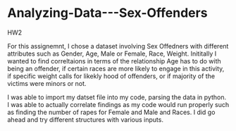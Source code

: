 # Analyzing-Data---Sex-Offenders
HW2

For this assignemnt, I chose a dataset involving Sex Offedners with different attributes such as Gender, Age, Male or Female, Race, Weight.  Inititally I wanted to find correltaions in terms of the relationship Age has to do with being an offender, if certain races are more likely to engage in this activity, if specific weight calls for likekly hood of offenders, or if majority of the victims were minors or not. 

I was able to import my datset file into my code, parsing the data in python. I was able to actually correlate findings as my code would run properly such as finding the number of rapes for Female and Male and Races. I did go ahead and try different structures with various inputs.  
